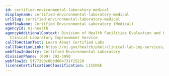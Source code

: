 ```yaml
---
id: certified-environmental-laboratory-medical
displayname: certified-environmental-laboratory-medical
urlSlug: certified-environmental-laboratory-medical
webflowName: Certified Environmental Laboratory (Medical)
agencyId: nj-health
agencyAdditionalContext: Division of Health Facilities Evaluation and Licensing,
  Clinical Laboratory Improvement Service
callToActionText: Learn About Certified Labs
callToActionLink: https://nj.gov/health/phel/clinical-lab-imp-services/
webflowIndustry: Certified Environmental Laboratory
divisionPhone: (609) 292-3950
webflowId: 5f77293c0b0d004731f25220
licenseCertificationClassification: LICENSE
---
```

